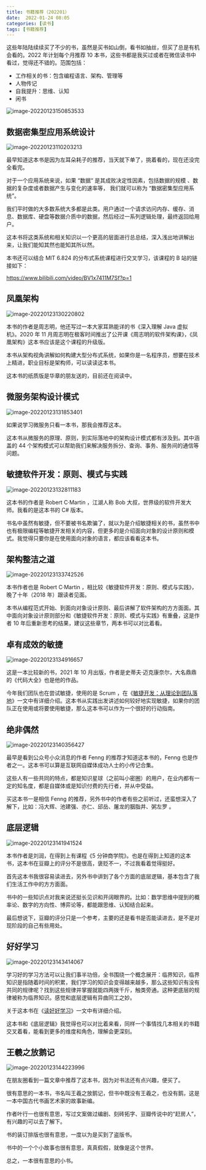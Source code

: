 ```yaml
---
title: 书籍推荐（202201）
date:  2022-01-24 08:05
categories: [读书]
tags: [书籍推荐]
---
```


这些年陆陆续续买了不少的书，虽然是买书如山倒，看书如抽丝，但买了总是有机会看的。2022 年计划每个月推荐 10 本书，这些书都是我买过或者在微信读书中看过，觉得还不错的。范围包括：

<!--more-->

- 工作相关的书：包含编程语言、架构、管理等
- 人物传记
- 自我提升：思维、认知
- 闲书

![image-20220123150853533](https://cdn.jsdelivr.net/gh/oec2003/hblog-images/img/202201240900911.png)

## 数据密集型应用系统设计

![image-20220123110203213](https://cdn.jsdelivr.net/gh/oec2003/hblog-images/img/202201240901987.png)

最早知道这本书是因为左耳朵耗子的推荐，当天就下单了，挑着看的，现在还没完全看完。

对于一个应用系统来说，如果 “数据“ 是其成败决定性因素，包括数据的规模 、数据的复杂度或者数据产生与变化的速率等， 我们就可以称为 “数据密集型应用系统”。

我们平时做的大多数系统大多都是此类。用户通过一个请求访问内存、缓存、消息、数据库、硬盘等数据介质中的数据，然后经过一系列逻辑处理，最终返回给用户。

这本书将这类系统和相关知识以一个更高的层面进行总总结，深入浅出地讲解出来，让我们能知其然也能知其所以然。

本书还可以结合 MIT 6.824 的分布式系统课程进行交叉学习，该课程的 B 站的链接如下：

https://www.bilibili.com/video/BV1x7411M7Sf?p=1

## 凤凰架构

![image-20220123130220802](https://cdn.jsdelivr.net/gh/oec2003/hblog-images/img/202201240901061.png)

本书的作者是周志明，他还写过一本大家耳熟能详的书《深入理解 Java 虚拟机》。2020 年 11 月周志明在极客时间推出了公开课《周志明的软件架构课》，《凤凰架构》这本书应该是这个课程的升级版。

本书从架构视角讲解如何构建大型分布式系统，如果你是一名程序员，想要在技术上精进，职业目标是架构师，可以读读这本书。

这本书的纸质版是华章的朋友送的，目前还在阅读中。

## 微服务架构设计模式

![image-20220123131853401](https://cdn.jsdelivr.net/gh/oec2003/hblog-images/img/202201240902943.png)

如果说学习微服务只看一本书，那我会推荐这本。

这本书从微服务的原理、原则，到实际落地中的架构设计模式都有涉及到。其中涵盖的 44 个架构模式可以帮助我们来解决服务拆分、查询、事务、服务间的通信等问题。

## 敏捷软件开发：原则、模式与实践

![image-20220123132811183](https://cdn.jsdelivr.net/gh/oec2003/hblog-images/img/202201240902255.png)

这本书的作者是 Robert C·Martin ，江湖人称 Bob 大叔，世界级的软件开发大师。我看的是这本书的 C# 版本。

书名中虽然有敏捷，但不要被书名欺骗了，就以为是介绍敏捷相关的书，虽然书中也有极限编程等敏捷开发相关的内容，但更多的是介绍面向对象的设计原则和模式。我觉得只要你是在使用面向对象的语言，都应该看看这本书。

## 架构整洁之道

![image-20220123133742526](https://cdn.jsdelivr.net/gh/oec2003/hblog-images/img/202201240902605.png)

本书作者也是 Robert C·Martin ，相比较《敏捷软件开发：原则、模式与实践》，晚了十年（2018 年）跟读者见面。

本书从编程范式开始、到面向对象设计原则、最后讲解了软件架构的方方面面。其中面向对象设计原则部分和《敏捷软件开发：原则、模式与实践》有重叠，这是作者 10 年后重新思考的结果，建议这些章节，两本书可以对比着看。

## 卓有成效的敏捷

![image-20220123134916657](https://cdn.jsdelivr.net/gh/oec2003/hblog-images/img/202201240902559.png)

这是一本比较新的书，2021 年 10 月出版，作者是史蒂夫·迈克康奈尔，大名鼎鼎的《代码大全》也是他的作品。

今年我们团队也在尝试敏捷，使用的是 Scrum ，在《[敏捷开发：从理论到团队落地](http://mp.weixin.qq.com/s?__biz=MzU0NjgzNzQyMw==&mid=2247484754&idx=1&sn=6495141f4ffb4e2327747d2919ded033&chksm=fb56c392cc214a84062a9e79d2dcbfae83101a45b0e7deb82ee2049cdbd4707b06bf52c4976f&scene=21#wechat_redirect)》一文中有详细介绍。这本书从实践出发讲述如何较好地实现敏捷，如果你的团队正在使用或将要使用敏捷，那么这本书可以作为一个很好的行动指南。

## 绝非偶然

![image-20220123140356427](https://cdn.jsdelivr.net/gh/oec2003/hblog-images/img/202201240902493.png)

最早是看到公众号小众消息的作者 Fenng 的推荐才知道这本书的，Fenng 也是作者之一。这本书可以算是互联网自媒体成功人士的小传记合集。

这些人有一些共同的特点，都是知识星球（之前叫小密圈）的用户，在业内都有一定的知名度，都是自媒体或是知识付费的先行者，并从中受益。

买这本书一是相信 Fenng 的推荐，另外书中的作者有些之前听过，还蛮想深入了解下，比如：冯大辉、池建强、亦仁、邱岳、屠龙的胭脂井、粥左罗 。

## 底层逻辑

![image-20220123141941524](https://cdn.jsdelivr.net/gh/oec2003/hblog-images/img/202201240903755.png)

本书作者是刘润，在得到上有课程《5 分钟商学院》。也是在得到上知道的这本书，这本书在豆瓣上的评分不是很高，褒贬不一，不过我看着觉得挺好。

首先这本书我很容易读进去，另外书中讲到了各个方面的底层逻辑，基本包含了我们生活工作中的方方面面。

书中的一些知识点对我来说还挺长见识和开阔眼界的。比如：数学思维中提到的概率论、数字的方向性、博弈论等，都能跟思维、认知结合起来。

最后想说下，豆瓣的评分只是一个参考，主要的还是看书是否能读进去，是不是对现阶段的自己有些用处。

## 好好学习

![image-20220123143414067](https://cdn.jsdelivr.net/gh/oec2003/hblog-images/img/202201240903325.png)

学习好的学习方法可以让我们事半功倍，全书围绕一个概念展开：临界知识，临界知识是指随着时间的积累，我们学习的知识会变得越来越多，那么这些知识有没有共同的规律呢？找到这些规律并掌握就能四两拨千斤，触类旁通。这种更底层的规律被称为临界知识。感觉和底层逻辑有异曲同工之妙。

关于这本书在《[读好好学习](http://mp.weixin.qq.com/s?__biz=MzU0NjgzNzQyMw==&mid=2247484851&idx=1&sn=92232bcbf72b381f29dc9250698513e0&chksm=fb56c373cc214a65c29209e00d7dec016570ab7f7680cf40a31c8067515105498b17b0cc6e80&scene=21#wechat_redirect)》一文中有详细介绍。

这本书和《底层逻辑》我觉得也可以对比着来看，同样一个事情找几本相关的书籍交叉着看，能看到更多的维度和角色，理解会更深刻。

## 王羲之放鹅记

![image-20220123144223996](https://cdn.jsdelivr.net/gh/oec2003/hblog-images/img/202201240903628.png)

在朋友圈看到一篇文章中推荐了这本书，因为对书法还有点兴趣，便买了。

很有意思的一本书，书名叫王羲之放鹅记，但书中既没有王羲之，也没有鹅，这是一本中国古代书画艺术家的故事新编。

作者叶行一也很有意思，写过文案做过编剧、刻砖拓字、豆瓣传说中的“赶房人”，有兴趣的可以去了解下。

书的装订排版也很有意思，一度以为是买到了盗版书。

书中的一个个小故事也很有意思，真真假假，就像是这个世界。

总之，一本很有意思的小书。
